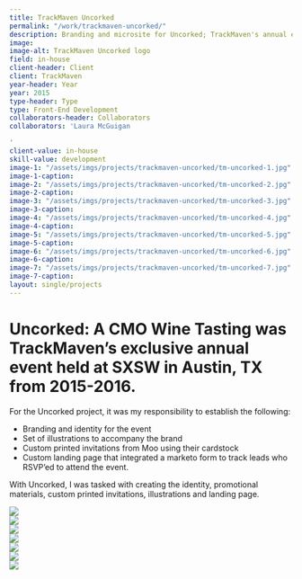 ```yaml
---
title: TrackMaven Uncorked
permalink: "/work/trackmaven-uncorked/"
description: Branding and microsite for Uncorked; TrackMaven's annual event at SXSW.
image: 
image-alt: TrackMaven Uncorked logo
field: in-house
client-header: Client
client: TrackMaven
year-header: Year
year: 2015
type-header: Type
type: Front-End Development
collaborators-header: Collaborators
collaborators: 'Laura McGuigan

'
client-value: in-house
skill-value: development
image-1: "/assets/imgs/projects/trackmaven-uncorked/tm-uncorked-1.jpg"
image-1-caption: 
image-2: "/assets/imgs/projects/trackmaven-uncorked/tm-uncorked-2.jpg"
image-2-caption: 
image-3: "/assets/imgs/projects/trackmaven-uncorked/tm-uncorked-3.jpg"
image-3-caption: 
image-4: "/assets/imgs/projects/trackmaven-uncorked/tm-uncorked-4.jpg"
image-4-caption: 
image-5: "/assets/imgs/projects/trackmaven-uncorked/tm-uncorked-5.jpg"
image-5-caption: 
image-6: "/assets/imgs/projects/trackmaven-uncorked/tm-uncorked-6.jpg"
image-6-caption: 
image-7: "/assets/imgs/projects/trackmaven-uncorked/tm-uncorked-7.jpg"
image-7-caption: 
layout: single/projects
---
```


# Uncorked: A CMO Wine Tasting was TrackMaven’s exclusive annual event held at SXSW in Austin, TX from 2015-2016.

For the Uncorked project, it was my responsibility to establish the following:

- Branding and identity for the event
- Set of illustrations to accompany the brand
- Custom printed invitations from Moo using their cardstock 
- Custom landing page that integrated a marketo form to track leads who RSVP’ed to attend the event.

With Uncorked, I was tasked with creating the identity, promotional materials, custom printed invitations, illustrations and landing page. 

<div class="cf">
  <div class="fl w-100 pa1"><img src="{{ page.image-1 }}"></div>
  <div class="fl w-100 w-50-l pa1"><img src="{{ page.image-2 }}"></div>
  <div class="fl w-100 w-50-l pa1"><img src="{{ page.image-3 }}"></div>
  <div class="fl w-100 w-50-l pa1"><img src="{{ page.image-4 }}"></div>
  <div class="fl w-100 w-50-l pa1"><img src="{{ page.image-5 }}"></div>
  <div class="fl w-100 pa1"><img src="{{ page.image-6 }}"></div>
  <div class="fl w-100 pa1"><img src="{{ page.image-7 }}"></div>
</div>